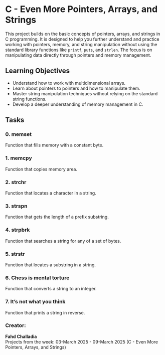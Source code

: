# C - Even More Pointers, Arrays, and Strings

This project builds on the basic concepts of pointers, arrays, and strings in C programming. It is designed to help you further understand and practice working with pointers, memory, and string manipulation without using the standard library functions like `printf`, `puts`, and `strlen`. The focus is on manipulating data directly through pointers and memory management.

## Learning Objectives

- Understand how to work with multidimensional arrays.
- Learn about pointers to pointers and how to manipulate them.
- Master string manipulation techniques without relying on the standard string functions.
- Develop a deeper understanding of memory management in C.

## Tasks

### 0. memset
Function that fills memory with a constant byte.

### 1. memcpy
Function that copies memory area.

### 2. strchr
Function that locates a character in a string.

### 3. strspn
Function that gets the length of a prefix substring.

### 4. strpbrk
Function that searches a string for any of a set of bytes.

### 5. strstr
Function that locates a substring in a string.

### 6. Chess is mental torture
Function that converts a string to an integer.

### 7. It’s not what you think
Function that prints a string in reverse.

### Creator:

**Fahd Challadia**  
Projects from the week: 03-March 2025 - 09-March 2025 (C - Even More Pointers, Arrays, and Strings)
